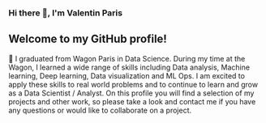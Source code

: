 ### Hi there 👋, I'm Valentin Paris

## Welcome to my GitHub profile!

🔭 I graduated from Wagon Paris in Data Science. During my time at the Wagon, I learned a wide range of skills including Data analysis, Machine learning, Deep learning, Data visualization and ML Ops. I am excited to apply these skills to real world problems and to continue to learn and grow as a Data Scientist / Analyst. On this profile you will find a selection of my projects and other work, so please take a look and contact me if you have any questions or would like to collaborate on a project.


